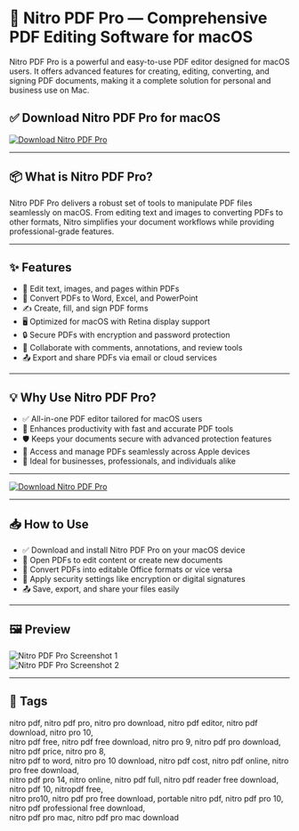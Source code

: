 # 🧾 Nitro PDF Pro — Comprehensive PDF Editing Software for macOS

Nitro PDF Pro is a powerful and easy-to-use PDF editor designed for macOS users. It offers advanced features for creating, editing, converting, and signing PDF documents, making it a complete solution for personal and business use on Mac.

## ✅ Download Nitro PDF Pro for macOS  
[![Download Nitro PDF Pro](https://img.shields.io/badge/Download-Nitro%20PDF%20Pro-blueviolet)](#)

---

## 📦 What is Nitro PDF Pro?

Nitro PDF Pro delivers a robust set of tools to manipulate PDF files seamlessly on macOS. From editing text and images to converting PDFs to other formats, Nitro simplifies your document workflows while providing professional-grade features.

---

## ✨ Features

- 📝 Edit text, images, and pages within PDFs  
- 📄 Convert PDFs to Word, Excel, and PowerPoint  
- ✍️ Create, fill, and sign PDF forms  
- 🖥️ Optimized for macOS with Retina display support  
- 🔒 Secure PDFs with encryption and password protection  
- 🔄 Collaborate with comments, annotations, and review tools  
- 📤 Export and share PDFs via email or cloud services  

---

## 💡 Why Use Nitro PDF Pro?

- ✅ All-in-one PDF editor tailored for macOS users  
- 🚀 Enhances productivity with fast and accurate PDF tools  
- 🛡️ Keeps your documents secure with advanced protection features  
- 📱 Access and manage PDFs seamlessly across Apple devices  
- 💼 Ideal for businesses, professionals, and individuals alike  

---

[![Download Nitro PDF Pro](https://img.shields.io/badge/Download-Nitro%20PDF%20Pro-blueviolet)](#)

---

## 📥 How to Use

- ✅ Download and install Nitro PDF Pro on your macOS device  
- 📝 Open PDFs to edit content or create new documents  
- 📄 Convert PDFs into editable Office formats or vice versa  
- 🔐 Apply security settings like encryption or digital signatures  
- 📤 Save, export, and share your files easily  

---

## 🖼️ Preview

![Nitro PDF Pro Screenshot 1](https://www.gonitro.com/hs-fs/hubfs/Why%20Nitro%20is%20the%20Best%20All-in-One%20PDF%20Editor%20for%20Mac%20.webp?width=900&height=675&name=Why%20Nitro%20is%20the%20Best%20All-in-One%20PDF%20Editor%20for%20Mac%20.webp)  
![Nitro PDF Pro Screenshot 2](https://www.gonitro.com/hs-fs/hubfs/Website/_Screens/Screenshots-Workspace-Home%20Page.png?width=1200&height=1200&name=Screenshots-Workspace-Home%20Page.png)

---

## 📌 Tags

nitro pdf, nitro pdf pro, nitro pro download, nitro pdf editor, nitro pdf download, nitro pro 10,  
nitro pdf free, nitro pdf free download, nitro pro 9, nitro pdf pro download, nitro pdf price, nitro pro 8,  
nitro pdf to word, nitro pro 10 download, nitro pdf cost, nitro pdf online, nitro pro free download,  
nitro pdf pro 14, nitro online, nitro pdf full, nitro pdf reader free download, nitro pdf 10, nitropdf free,  
nitro pro10, nitro pdf pro free download, portable nitro pdf, nitro pdf pro 10, nitro pdf professional free download,  
nitro pdf pro mac, nitro pdf pro mac download
